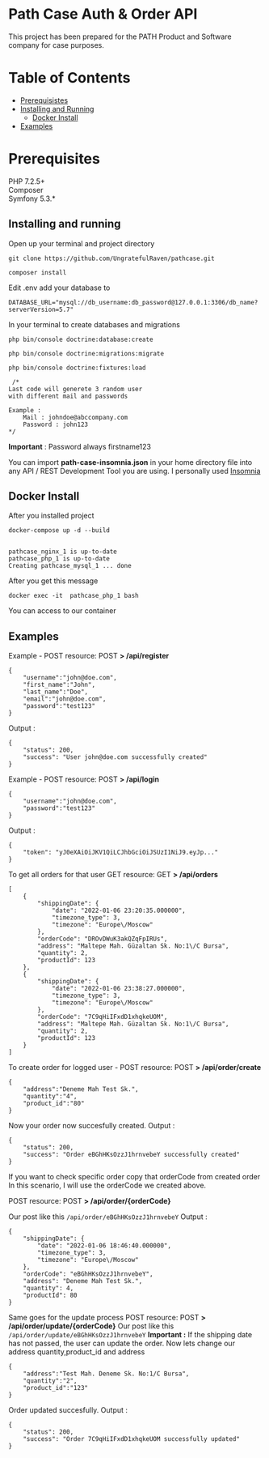 ﻿# Path Case Auth & Order API

This project has been prepared for the PATH Product and Software company for case purposes.

# Table of Contents

 - [ Prerequisistes](#prerequisites)
  - [Installing and Running](#installing-and-running)
   	 - [Docker Install](#docker-install)
   - [Examples](#examples)

# Prerequisites
PHP 7.2.5+ <br>
Composer <br>
Symfony 5.3.*

## Installing and running

Open up your terminal and project directory

    git clone https://github.com/UngratefulRaven/pathcase.git
    
    composer install

   
 


Edit .env add your database to 

    DATABASE_URL="mysql://db_username:db_password@127.0.0.1:3306/db_name?serverVersion=5.7"

In your terminal to create databases and migrations

    php bin/console doctrine:database:create

	php bin/console doctrine:migrations:migrate
    
    php bin/console doctrine:fixtures:load
    
     /*
    Last code will generete 3 random user 
    with different mail and passwords

    Example : 
        Mail : johndoe@abccompany.com
        Password : john123 
    */

**Important** : Password always firstname123



You can import **path-case-insomnia.json** in your home directory file into any API / REST Development Tool you are using.
I personally used [Insomnia](https://insomnia.rest/download)
## Docker Install
After you installed project 

    docker-compose up -d --build


    pathcase_nginx_1 is up-to-date
    pathcase_php_1 is up-to-date
    Creating pathcase_mysql_1 ... done

After you get this message

`docker exec -it  pathcase_php_1 bash`

You can access to our container

## Examples

Example - POST resource: POST **> /api/register**

    {
    	"username":"john@doe.com",
    	"first_name":"John",
    	"last_name":"Doe",
    	"email":"john@doe.com",
    	"password":"test123"
    }
Output :

    {
		"status": 200,
		"success": "User john@doe.com successfully created"
	}


Example - POST resource: POST **> /api/login**

    {
    	"username":"john@doe.com",
    	"password":"test123"
    }
Output : 

    {
	    "token": "yJ0eXAiOiJKV1QiLCJhbGciOiJSUzI1NiJ9.eyJp..."
    }
To get all orders for that user
 GET resource: GET **> /api/orders**

    [
    	{
    		"shippingDate": {
    			"date": "2022-01-06 23:20:35.000000",
    			"timezone_type": 3,
    			"timezone": "Europe\/Moscow"
    		},
    		"orderCode": "DROvDWuK3akQZqFpIRUs",
    		"address": "Maltepe Mah. Güzaltan Sk. No:1\/C Bursa",
    		"quantity": 2,
    		"productId": 123
    	},
    	{
    		"shippingDate": {
    			"date": "2022-01-06 23:38:27.000000",
    			"timezone_type": 3,
    			"timezone": "Europe\/Moscow"
    		},
    		"orderCode": "7C9qHiIFxdD1xhqkeUOM",
    		"address": "Maltepe Mah. Güzaltan Sk. No:1\/C Bursa",
    		"quantity": 2,
    		"productId": 123
    	}
    ]

To create order for logged user - POST resource: POST **> /api/order/create**

    {
		"address":"Deneme Mah Test Sk.",
		"quantity":"4",
		"product_id":"80"
	}
Now your order now succesfully created.
Output :

    {
    	"status": 200,
    	"success": "Order eBGhHKsOzzJ1hrnvebeY successfully created"
    }
If you want to check specific order copy that orderCode from created order
In this scenario, I will use the orderCode we created above.

 POST resource: POST **> /api/order/{orderCode}**

Our post like this `/api/order/eBGhHKsOzzJ1hrnvebeY`
Output :

    {
    	"shippingDate": {
    		"date": "2022-01-06 18:46:40.000000",
    		"timezone_type": 3,
    		"timezone": "Europe\/Moscow"
    	},
    	"orderCode": "eBGhHKsOzzJ1hrnvebeY",
    	"address": "Deneme Mah Test Sk.",
    	"quantity": 4,
    	"productId": 80
    }

  Same goes for the update process
   POST resource: POST **> /api/order/update/{orderCode}**
  Our post like this `/api/order/update/eBGhHKsOzzJ1hrnvebeY`
  **Important :** If the shipping date has not passed, the user can update the order.
Now lets change our address quantity,product_id and address

    {
    	"address":"Test Mah. Deneme Sk. No:1/C Bursa",
    	"quantity":"2",
    	"product_id":"123"
    }

Order updated succesfully. Output :

    {
    	"status": 200,
    	"success": "Order 7C9qHiIFxdD1xhqkeUOM successfully updated"
    }
